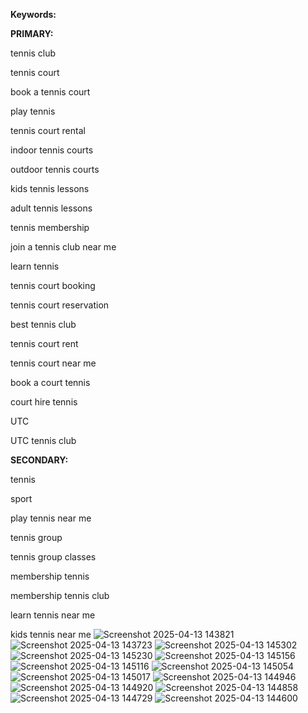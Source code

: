 **Keywords:**

**PRIMARY:**

tennis club

tennis court

book a tennis court

play tennis

tennis court rental

indoor tennis courts

outdoor tennis courts

kids tennis lessons

adult tennis lessons

tennis membership

join a tennis club near me

learn tennis

tennis court booking

tennis court reservation

best tennis club

tennis court rent

tennis court near me

book a court tennis

court hire tennis

UTC

UTC tennis club


**SECONDARY:**

tennis

sport

play tennis near me

tennis group

tennis group classes

membership tennis

membership tennis club

learn tennis near me

kids tennis near me
![Screenshot 2025-04-13 143821](https://github.com/user-attachments/assets/a829b57b-fed8-4d2f-9f2c-e768f09775c7)
![Screenshot 2025-04-13 143723](https://github.com/user-attachments/assets/6682da24-204e-44a5-a230-e7019368b309)
![Screenshot 2025-04-13 145302](https://github.com/user-attachments/assets/df66fd53-ac7b-4159-9785-93ed99ddc4e9)
![Screenshot 2025-04-13 145230](https://github.com/user-attachments/assets/5e09ff9c-17a2-4e30-b58c-ce4b74a148d0)
![Screenshot 2025-04-13 145156](https://github.com/user-attachments/assets/e2f786b5-a97a-4d4f-aefe-a7fd36dd3952)
![Screenshot 2025-04-13 145116](https://github.com/user-attachments/assets/f76d2024-04ca-4d35-a76e-4a2e2f2820b1)
![Screenshot 2025-04-13 145054](https://github.com/user-attachments/assets/20d4b44d-b9cb-436f-8637-93d85accf425)
![Screenshot 2025-04-13 145017](https://github.com/user-attachments/assets/03d988f2-db1f-4f39-98fe-df646e400469)
![Screenshot 2025-04-13 144946](https://github.com/user-attachments/assets/f32a94b5-cfaf-4f8d-9c39-a82fb7db56c8)
![Screenshot 2025-04-13 144920](https://github.com/user-attachments/assets/4fd0fdf8-07a7-48ff-8b32-ea5631d27b9d)
![Screenshot 2025-04-13 144858](https://github.com/user-attachments/assets/166f8db7-b7a3-429a-b530-e0422804045a)
![Screenshot 2025-04-13 144729](https://github.com/user-attachments/assets/a19a274a-18de-4687-b2cb-2a051161d5b4)
![Screenshot 2025-04-13 144600](https://github.com/user-attachments/assets/4094d902-de14-48b6-b22a-5991c05072ec)


